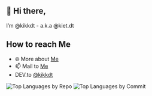## 👋 Hi there,
I’m @kikkdt - a.k.a @kiet.dt

## How to reach Me 
- 🌐 More about [Me](https://kietdt.me/)
- 📫 Mail to [Me](mailto:contact@kikkdt.me)
- DEV.to [@kikkdt](https://dev.to/kikkdt)

<!---
kikkdt/kikkdt is a ✨ special ✨ repository because its `README.md` (this file) appears on your GitHub profile.
You can click the Preview link to take a look at your changes.
--->

![Top Languages by Repo](http://github-profile-summary-cards.vercel.app/api/cards/repos-per-language?username=kikkdt&theme=material_palenight)
![Top Languages by Commit](http://github-profile-summary-cards.vercel.app/api/cards/most-commit-language?username=kikkdt&theme=material_palenight)
